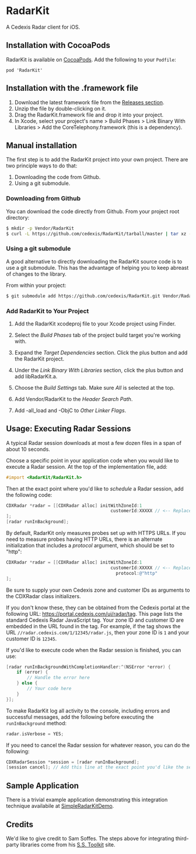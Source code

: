 RadarKit
========

A Cedexis Radar client for iOS.

## Installation with CocoaPods

RadarKit is available on [CocoaPods](http://www.cocoapods.org). Add the following to your `Podfile`:

    pod 'RadarKit'

## Installation with the .framework file

1. Download the latest framework file from the [Releases section](https://github.com/cedexis/RadarKit/releases).
2. Unzip the file by double-clicking on it.
3. Drag the RadarKit.framework file and drop it into your project.
4. In Xcode, select your project's name > Build Phases > Link Binary With Libraries > Add the CoreTelephony.framework (this is a dependency).

## Manual installation

The first step is to add the RadarKit project into your own project. There are two principle ways to do that:

1. Downloading the code from Github.
2. Using a git submodule.

### Downloading from Github

You can download the code directly from Github.  From your project root directory:

```bash
$ mkdir -p Vendor/RadarKit
$ curl -L https://github.com/cedexis/RadarKit/tarball/master | tar xz --strip 1 -C Vendor/RadarKit
```

### Using a git submodule

A good alternative to directly downloading the RadarKit source code is to use a git submodule.  This has the
advantage of helping you to keep abreast of changes to the library.

From within your project:

```bash
$ git submodule add https://github.com/cedexis/RadarKit.git Vendor/RadarKit
```

### Add RadarKit to Your Project

1. Add the RadarKit xcodeproj file to your Xcode project using Finder.

2. Select the _Build Phases_ tab of the project build target you're working with.

3. Expand the _Target Dependencies_ section.  Click the plus button and add the RadarKit project.

4. Under the _Link Binary With Libraries_ section, click the plus button and add libRadarKit.a.

5. Choose the _Build Settings_ tab.  Make sure _All_ is selected at the top.

6. Add Vendor/RadarKit to the _Header Search Path_.

7. Add -all_load and -ObjC to _Other Linker Flags_.

## Usage: Executing Radar Sessions

A typical Radar session downloads at most a few dozen files in a span of about 10 seconds.

Choose a specific point in your application code when you would like to execute a Radar session.
At the top of the implementation file, add:

```Objective-C
#import <RadarKit/RadarKit.h>
```

Then at the exact point where you'd like to _schedule_ a Radar session, add the following code:

```Objective-C
CDXRadar *radar = [[CDXRadar alloc] initWithZoneId:1 
                                        customerId:XXXXX // <-- Replace this with your own Cedexis customer ID.
];
[radar runInBackground];
```

By default, RadarKit only measures probes set up with HTTPS URLs.  If you need to measure probes having HTTP URLs, there is an alternate initialization that includes a *protocol* argument, which should be set to "http":

```Objective-C
CDXRadar *radar = [[CDXRadar alloc] initWithZoneId:1 
                                        customerId:XXXXX // <-- Replace this with your own Cedexis customer ID.
                                          protocol:@"http"
];
```

Be sure to supply your own Cedexis zone and customer IDs as arguments to the CDXRadar class
initializers.

If you don't know these, they can be obtained from the Cedexis portal at the following URL:
https://portal.cedexis.com/ui/radar/tag. This page lists the standard Cedexis Radar
JavaScript tag. Your zone ID and customer ID are embedded in the URL found in the tag.
For example, if the tag shows the URL `//radar.cedexis.com/1/12345/radar.js`, then your
zone ID is `1` and your customer ID is `12345`.

If you'd like to execute code when the Radar session is finished, you can use:

```Objective-C
[radar runInBackgroundWithCompletionHandler:^(NSError *error) {
    if (error) {
        // Handle the error here
    } else {
        // Your code here
    }
}];
```

To make RadarKit log all activity to the console, including errors and successful messages, add the following before executing the `runInBackground` method:

```Objective-C
radar.isVerbose = YES;
```

If you need to cancel the Radar session for whatever reason, you can do the following:

```Objective-C
CDXRadarSession *session = [radar runInBackground];
[session cancel]; // Add this line at the exact point you'd like the session to stop
```

## Sample Application

There is a trivial example application demonstrating this integration technique availabile
at [SimpleRadarKitDemo](https://github.com/cedexis/SimpleRadarKitDemo).

## Credits

We'd like to give credit to Sam Soffes. The steps above for integrating third-party libraries
come from his [S.S. Toolkit](http://sstoolk.it/) site.

